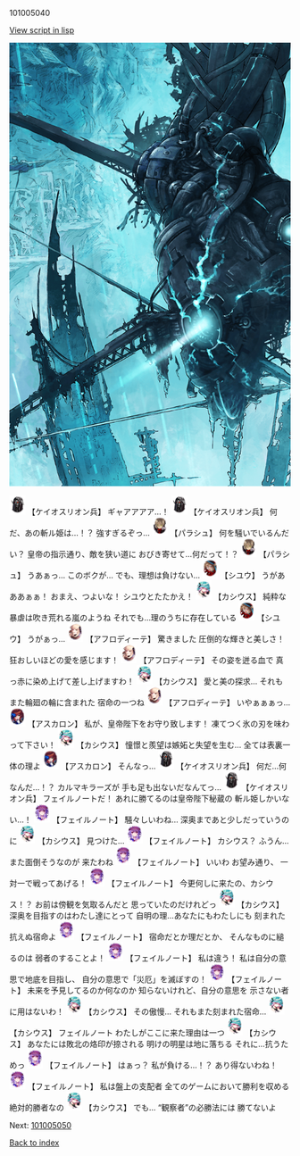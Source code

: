 101005040

[View script in lisp](../scripts/101005040.txt)

![underground_world_3.png](../images/backgrounds/underground_world_3.png)

<img src="../images/units/3820001.png" alt="3820001.png" height="34"/>
【ケイオスリオン兵】
ギャアアアア…！

<img src="../images/units/3820001.png" alt="3820001.png" height="34"/>
【ケイオスリオン兵】
何だ、あの斬ル姫は…！？
強すぎるぞっ…

<img src="../images/units/3200411.png" alt="3200411.png" height="34"/>
【パラシュ】
何を騒いでいるんだい？
皇帝の指示通り、敵を狭い道に
おびき寄せて…何だって！？

<img src="../images/units/3200411.png" alt="3200411.png" height="34"/>
【パラシュ】
うあぁっ…
このボクが…
でも、理想は負けない…

<img src="../images/units/3201911.png" alt="3201911.png" height="34"/>
【シユウ】
うがあああぁぁ！
おまえ、つよいな！
シユウとたたかえ！

<img src="../images/units/3303111.png" alt="3303111.png" height="34"/>
【カシウス】
純粋な暴虐は吹き荒れる嵐のようね
それでも…理のうちに存在している

<img src="../images/units/3201911.png" alt="3201911.png" height="34"/>
【シユウ】
うがぁっ…

<img src="../images/units/3401311.png" alt="3401311.png" height="34"/>
【アフロディーテ】
驚きました
圧倒的な輝きと美しさ！
狂おしいほどの愛を感じます！

<img src="../images/units/3401311.png" alt="3401311.png" height="34"/>
【アフロディーテ】
その姿を迸る血で
真っ赤に染め上げて差し上げますわ！

<img src="../images/units/3303111.png" alt="3303111.png" height="34"/>
【カシウス】
愛と美の探求…
それもまた輪廻の輪に含まれた
宿命の一つね

<img src="../images/units/3401311.png" alt="3401311.png" height="34"/>
【アフロディーテ】
いやぁぁぁっ…

<img src="../images/units/3102311.png" alt="3102311.png" height="34"/>
【アスカロン】
私が、皇帝陛下をお守り致します！
凍てつく氷の刃を味わって下さい！

<img src="../images/units/3303111.png" alt="3303111.png" height="34"/>
【カシウス】
憧憬と羨望は嫉妬と失望を生む…
全ては表裏一体の理よ

<img src="../images/units/3102311.png" alt="3102311.png" height="34"/>
【アスカロン】
そんなっ…

<img src="../images/units/3820001.png" alt="3820001.png" height="34"/>
【ケイオスリオン兵】
何だ…何なんだ…！？
カルマキラーズが
手も足も出ないだなんてっ…

<img src="../images/units/3820001.png" alt="3820001.png" height="34"/>
【ケイオスリオン兵】
フェイルノートだ！
あれに勝てるのは皇帝陛下秘蔵の
斬ル姫しかいない…！

<img src="../images/units/3401911.png" alt="3401911.png" height="34"/>
【フェイルノート】
騒々しいわね…
深奥まであと少しだっていうのに

<img src="../images/units/3303111.png" alt="3303111.png" height="34"/>
【カシウス】
見つけた…

<img src="../images/units/3401911.png" alt="3401911.png" height="34"/>
【フェイルノート】
カシウス？
ふうん…また面倒そうなのが
来たわね

<img src="../images/units/3401911.png" alt="3401911.png" height="34"/>
【フェイルノート】
いいわ
お望み通り、
一対一で戦ってあげる！

<img src="../images/units/3401911.png" alt="3401911.png" height="34"/>
【フェイルノート】
今更何しに来たの、カシウス！？
お前は傍観を気取るんだと
思っていたのだけれどっ

<img src="../images/units/3303111.png" alt="3303111.png" height="34"/>
【カシウス】
深奥を目指すのはわたし達にとって
自明の理…あなたにもわたしにも
刻まれた抗えぬ宿命よ

<img src="../images/units/3401911.png" alt="3401911.png" height="34"/>
【フェイルノート】
宿命だとか理だとか、
そんなものに縋るのは
弱者のすることよ！

<img src="../images/units/3401911.png" alt="3401911.png" height="34"/>
【フェイルノート】
私は違う！
私は自分の意思で地底を目指し、
自分の意思で「災厄」を滅ぼすの！

<img src="../images/units/3401911.png" alt="3401911.png" height="34"/>
【フェイルノート】
未来を予見してるのか何なのか
知らないけれど、自分の意思を
示さない者に用はないわ！

<img src="../images/units/3303111.png" alt="3303111.png" height="34"/>
【カシウス】
その傲慢…
それもまた刻まれた宿命…

<img src="../images/units/3303111.png" alt="3303111.png" height="34"/>
【カシウス】
フェイルノート
わたしがここに来た理由は一つ

<img src="../images/units/3303111.png" alt="3303111.png" height="34"/>
【カシウス】
あなたには敗北の烙印が捺される
明けの明星は地に落ちる
それに…抗うためっ

<img src="../images/units/3401911.png" alt="3401911.png" height="34"/>
【フェイルノート】
はぁっ？
私が負ける…！？
あり得ないわね！

<img src="../images/units/3401911.png" alt="3401911.png" height="34"/>
【フェイルノート】
私は盤上の支配者
全てのゲームにおいて勝利を収める
絶対的勝者なの

<img src="../images/units/3303111.png" alt="3303111.png" height="34"/>
【カシウス】
でも…
“観察者”の必勝法には
勝てないよ

Next: [101005050](101005050.md)

[Back to index](index.md)
